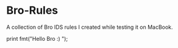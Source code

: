 # Bro-Rules
A collection of Bro IDS rules I created while testing it on MacBook.

print fmt("Hello Bro :) ");
